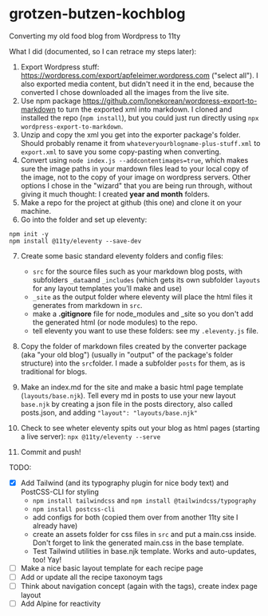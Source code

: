 # grotzen-butzen-kochblog
Converting my old food blog from Wordpress to 11ty

What I did (documented, so I can retrace my steps later):

1. Export Wordpress stuff: https://wordpress.com/export/apfeleimer.wordpress.com ("select all"). I also exported media content, but didn't need it in the end, because the converted I chose downloaded all the images from the live site.
2. Use npm package https://github.com/lonekorean/wordpress-export-to-markdown to turn the exported xml into markdown. I cloned and installed the repo (`npm install`), but you could just run directly using `npx wordpress-export-to-markdown`. 
3. Unzip and copy the xml you get into the exporter package's folder. Should probably rename it from `whateveryourblogname-plus-stuff.xml` to `export.xml` to save you some copy-pasting when converting.
4. Convert using `node index.js --addcontentimages=true`, which makes sure the image paths in your mardown files lead to your local copy of the image, not to the copy of your image on wordpress servers. Other options I chose in the "wizard" that you are being run through, without giving it much thought: I created **year and month** folders. 
5. Make a repo for the project at github (this one) and clone it on your machine.
6. Go into the folder and set up eleventy: 
```
npm init -y
npm install @11ty/eleventy --save-dev
```
7. Create some basic standard eleventy folders and config files: 
    
    - `src` for the source files such as your markdown blog posts, with subfolders `_data`and `_includes` (which gets its own subfolder `layouts` for any layout templates you'll make and use) 
    - `_site` as the output folder where eleventy will place the html files it generates from markdown in `src`.
    - make a **.gitignore** file for node_modules and _site so you don't add the generated html (or node modules) to the repo.
    - tell eleventy you want to use these folders: see my `.eleventy.js` file.
7. Copy the folder of markdown files created by the converter package (aka "your old blog") (usually in "output" of the package's folder structure) into the `src`folder. I made a subfolder `posts` for them, as is traditional for blogs.
8. Make an index.md for the site and make a basic html page template (`layouts/base.njk`). Tell every md in posts to use your new layout `base.njk` by creating a json file in the posts directory, also called posts.json, and adding `"layout": "layouts/base.njk"`
9. Check to see wheter eleventy spits out your blog as html pages (starting a live server): `npx @11ty/eleventy --serve`
9. Commit and push!

TODO:
- [x] Add Tailwind (and its typography plugin for nice body text) and PostCSS-CLI for styling
    - `npm install tailwindcss` and `npm install @tailwindcss/typography`
    - `npm install postcss-cli`
    - add configs for both (copied them over from another 11ty site I already have)
    - create an assets folder for css files in `src` and put a main.css inside. Don't forget to link the generated main.css in the base template.
    - Test Tailwind utilities in base.njk template. Works and auto-updates, too! Yay!
- [ ] Make a nice basic layout template for each recipe page
- [ ] Add or update all the recipe taxonoym tags 
- [ ] Think about navigation concept (again with the tags), create index page layout
- [ ] Add Alpine for reactivity